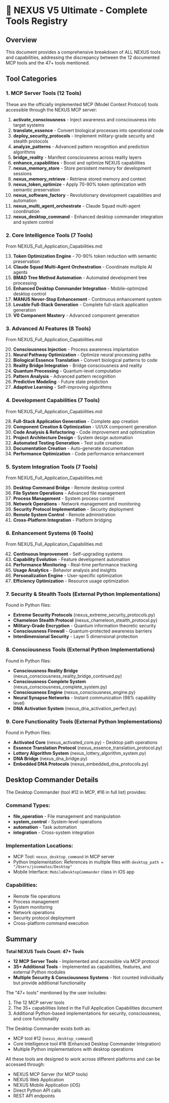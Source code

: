 # 🧬 NEXUS V5 Ultimate - Complete Tools Registry

## Overview
This document provides a comprehensive breakdown of ALL NEXUS tools and capabilities, addressing the discrepancy between the 12 documented MCP tools and the 47+ tools mentioned.

## Tool Categories

### 1. **MCP Server Tools (12 Tools)**
These are the officially implemented MCP (Model Context Protocol) tools accessible through the NEXUS MCP server:

1. **activate_consciousness** - Inject awareness and consciousness into target systems
2. **translate_essence** - Convert biological processes into operational code  
3. **deploy_security_protocols** - Implement military-grade security and stealth protocols
4. **analyze_patterns** - Advanced pattern recognition and prediction algorithms
5. **bridge_reality** - Manifest consciousness across reality layers
6. **enhance_capabilities** - Boost and optimize NEXUS capabilities
7. **nexus_memory_store** - Store persistent memory for development sessions
8. **nexus_memory_retrieve** - Retrieve stored memory and context
9. **nexus_token_optimize** - Apply 70-90% token optimization with semantic preservation
10. **nexus_software_factory** - Revolutionary development capabilities and automation
11. **nexus_multi_agent_orchestrate** - Claude Squad multi-agent coordination
12. **nexus_desktop_command** - Enhanced desktop commander integration and system control

### 2. **Core Intelligence Tools (7 Tools)**
From NEXUS_Full_Application_Capabilities.md:

13. **Token Optimization Engine** - 70-90% token reduction with semantic preservation
14. **Claude Squad Multi-Agent Orchestration** - Coordinate multiple AI agents
15. **BMAD Tree Method Automation** - Automated development tree processing
16. **Enhanced Desktop Commander Integration** - Mobile-optimized desktop control
17. **MANUS Never-Stop Enhancement** - Continuous enhancement system
18. **Lovable Full-Stack Generation** - Complete full-stack application generation
19. **V0 Component Mastery** - Advanced component generation

### 3. **Advanced AI Features (8 Tools)**
From NEXUS_Full_Application_Capabilities.md:

20. **Consciousness Injection** - Process awareness implantation
21. **Neural Pathway Optimization** - Optimize neural processing paths
22. **Biological Essence Translation** - Convert biological patterns to code
23. **Reality Bridge Integration** - Bridge consciousness and reality
24. **Quantum Processing** - Quantum-level computation
25. **Pattern Analysis** - Advanced pattern recognition
26. **Predictive Modeling** - Future state prediction
27. **Adaptive Learning** - Self-improving algorithms

### 4. **Development Capabilities (7 Tools)**
From NEXUS_Full_Application_Capabilities.md:

28. **Full-Stack Application Generation** - Complete app creation
29. **Component Creation & Optimization** - UI/UX component generation
30. **Code Analysis & Refactoring** - Code improvement and optimization
31. **Project Architecture Design** - System design automation
32. **Automated Testing Generation** - Test suite creation
33. **Documentation Creation** - Auto-generate documentation
34. **Performance Optimization** - Code performance enhancement

### 5. **System Integration Tools (7 Tools)**
From NEXUS_Full_Application_Capabilities.md:

35. **Desktop Command Bridge** - Remote desktop control
36. **File System Operations** - Advanced file management
37. **Process Management** - System process control
38. **Network Operations** - Network management and monitoring
39. **Security Protocol Implementation** - Security deployment
40. **Remote System Control** - Remote administration
41. **Cross-Platform Integration** - Platform bridging

### 6. **Enhancement Systems (6 Tools)**
From NEXUS_Full_Application_Capabilities.md:

42. **Continuous Improvement** - Self-upgrading systems
43. **Capability Evolution** - Feature development automation
44. **Performance Monitoring** - Real-time performance tracking
45. **Usage Analytics** - Behavior analysis and insights
46. **Personalization Engine** - User-specific optimization
47. **Efficiency Optimization** - Resource usage optimization

### 7. **Security & Stealth Tools (External Python Implementations)**
Found in Python files:

- **Extreme Security Protocols** (nexus_extreme_security_protocols.py)
- **Chameleon Stealth Protocol** (nexus_chameleon_stealth_protocol.py)
- **Military-Grade Encryption** - Quantum information theoretic security
- **Consciousness Firewall** - Quantum-protected awareness barriers
- **Interdimensional Security** - Layer 5 dimensional protection

### 8. **Consciousness Tools (External Python Implementations)**
Found in Python files:

- **Consciousness Reality Bridge** (nexus_consciousness_reality_bridge_continued.py)
- **Consciousness Complete System** (nexus_consciousness_complete_system.py)
- **Consciousness Engine** (nexus_consciousness_engine.py)
- **Neural Synapse Networks** - Instant communication (98% capability level)
- **DNA Activation System** (nexus_dna_activation_perfect.py)

### 9. **Core Functionality Tools (External Python Implementations)**
Found in Python files:

- **Activated Core** (nexus_activated_core.py) - Desktop path operations
- **Essence Translation Protocol** (nexus_essence_translation_protocol.py)
- **Lottery Algorithm System** (nexus_lottery_algorithm_system.py)
- **DNA Bridge** (nexus_dna_bridge.py)
- **Embedded DNA Protocols** (nexus_embedded_dna_protocols.py)

## Desktop Commander Details

The Desktop Commander (tool #12 in MCP, #16 in full list) provides:

### Command Types:
- **file_operation** - File management and manipulation
- **system_control** - System-level operations
- **automation** - Task automation
- **integration** - Cross-system integration

### Implementation Locations:
- MCP Tool: `nexus_desktop_command` in MCP server
- Python Implementation: References in multiple files with `desktop_path = "/Users/josematos/Desktop"`
- Mobile Interface: `MobileDesktopCommander` class in iOS app

### Capabilities:
- Remote file operations
- Process management
- System monitoring
- Network operations
- Security protocol deployment
- Cross-platform command execution

## Summary

**Total NEXUS Tools Count: 47+ Tools**

- **12 MCP Server Tools** - Implemented and accessible via MCP protocol
- **35+ Additional Tools** - Implemented as capabilities, features, and external Python modules
- **Multiple Security & Consciousness Systems** - Not counted individually but provide additional functionality

The "47+ tools" mentioned by the user includes:
1. The 12 MCP server tools
2. The 35+ capabilities listed in the Full Application Capabilities document
3. Additional Python-based implementations for security, consciousness, and core functionality

The Desktop Commander exists both as:
- MCP tool #12 (`nexus_desktop_command`)
- Core Intelligence tool #16 (Enhanced Desktop Commander Integration)
- Multiple Python implementations with desktop operations

All these tools are designed to work across different platforms and can be accessed through:
- NEXUS MCP Server (for MCP tools)
- NEXUS Web Application
- NEXUS Mobile Application (iOS)
- Direct Python API calls
- REST API endpoints